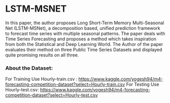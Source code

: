 # LSTM-MSNET


In this paper, the author proposes Long Short-Term Memory Multi-Seasonal Net (LSTM-MSNet), a decomposition based, unified prediction framework to forecast time series with multiple seasonal patterns.
The paper deals with Time Series Forecasting and proposes a method which takes inspiration from both the Statistical and Deep Learning World.  The Author of the paper evaluates their method on three Public Time Series Datasets and displayed quite promising results on all three.




### About the Dataset:

For Training Use Hourly-train.csv : https://www.kaggle.com/yogesh94/m4-forecasting-competition-dataset?select=Hourly-train.csv
For Testing Use Hourly-test.csv: https://www.kaggle.com/yogesh94/m4-forecasting-competition-dataset?select=Hourly-test.csv

